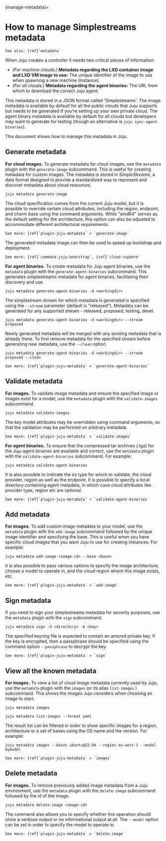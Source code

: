 (manage-metadata)=
# How to manage Simplestreams metadata
```{ibnote}
See also: {ref}`metadata`
```
<!--
Using this to replace https://juju.is/docs/juju/cloud-image-metadata (https://discourse.charmhub.io/t/how-to-configure-machine-image-metadata-for-your-openstack-cloud/1137), because the recipe here is actually generic -- not specific to OpenStack.

Still, revisit that doc to see if there's anything else we'd like to bring here to make the story clearer.

Also consider this section in our Ref vsphere doc: https://discourse.charmhub.io/t/vmware-vsphere-and-juju/1099#heading--using-templates

-->

When Juju creates a controller it needs two critical pieces of information:

- *(For machine clouds:)* **Metadata regarding the LXD container image and LXD VM image to use:**  The unique identifier of the image to use when spawning a new machine (instance).
- *(For all clouds:)* **Metadata regarding the agent binaries:** The URL from which to download the correct Juju agent.


This metadata is stored in a JSON format called 'Simplestreams'. The image metadata is available by default for all the public clouds that Juju supports but needs to be generated if you're setting up your own private cloud. The agent binary metadata is available by default for all clouds but developers may want to generate for testing (though an alternative is `juju sync-agent-binaries`).

This document shows how to manage this metadata in Juju.

## Generate metadata

**For cloud images.** To generate metadata for cloud images, use the `metadata` plugin with the `generate-image` subcommand. This is useful for creating metadata for custom images. The metadata is stored in *SimpleStreams*, a data format designed to provide a standardized way to represent and discover metadata about cloud resources.
```text
juju metadata generate-image
```

The cloud specification comes from the current Juju model, but it is possible to override certain cloud attributes, including the region, endpoint, and charm base using the command arguments. While "amd64" serves as the default setting for the architecture, this option can also be adjusted to accommodate different architectural requirements.

```{ibnote}
See more: {ref}`plugin-juju-metadata` > `generate-image`
```

The generated metadata image can then be used to speed up bootstrap and deployment.

```{ibnote}
See more: {ref}`command-juju-bootstrap`, {ref}`cloud-vsphere`
```

**For agent binaries.** To create metadata for Juju agent binaries, use the `metadata` plugin with the `generate-agent-binaries` subcommand. This generates simplestreams metadata for agent binaries, facilitating their discovery and use.

```text
juju metadata generate-agent-binaries -d <workingdir>
```

The simplestream stream for which metadata is generated is specified using the `--stream`
parameter (default is "released"). Metadata can be generated for any supported
stream - released, proposed, testing, devel.

```text
juju metadata generate-agent-binaries -d <workingdir> --stream proposed
```

Newly generated metadata will be merged with any existing metadata that is already there. To first remove metadata for the specified stream before generating new metadata,
 use the `--clean` option.

```text
juju metadata generate-agent-binaries -d <workingdir> --stream proposed --clean
```

```{ibnote}
See more: {ref}`plugin-juju-metadata` > `generate-agent-binaries`
```

## Validate metadata

**For images.** To validate image metadata and ensure the specified image or images exist for a model, use the `metadata` plugin with the `validate-images` subcommand.

```text
juju metadata validate-images
```

The key model attributes may be overridden using command arguments, so
that the validation may be performed on arbitrary metadata.

<!-- A key use case is to validate newly generated metadata prior to deployment to production. In this case, the metadata is placed in a local directory, a cloud provider type is specified (ec2, openstack etc), and the validation is performed for each supported region and base. -->

```{ibnote}
See more: {ref}`plugin-juju-metadata` > `validate-images`
```

**For agent binaries.** To ensure that the compressed tar archives (.tgz) for the Juju agent binaries are available and correct, use the `metadata` plugin with the `validate-agent-binaries` subcommand. For example:

```text
juju metadata validate-agent-binaries
```

It is also possible to indicate the os type for which to validate, the cloud provider, region as well as the endpoint. It is possible to specify a local directory containing agent metadata, in which case cloud attributes like provider type, region etc are optional.

```{ibnote}
See more: {ref}`plugin-juju-metadata` > `validate-agent-binaries`
```

## Add metadata

**For images.** To add custom image metadata to your model, use the `metadata` plugin with the `add-image` subcommand followed by the unique image identifier and specifying the base. This is useful when you have specific cloud images that you want Juju to use for creating instances. For example:

```text
juju metadata add-image <image-id> --base <base>
```
It is also possible to pass various options to specify the image architecture, choose a model to operate in, and the cloud region where this image exists, etc.

```{ibnote}
See more: {ref}`plugin-juju-metadata` > `add-image`
```

## Sign metadata

If you need to sign your simplestreams metadata for security purposes, use the `metadata` plugin with the `sign` subcommand.

```text
juju metadata sign -d <directory> -k <key>
```

The specified keyring file is expected to contain an amored private key. If the key
is encrypted, then a passphrase should be specified using the command option `--passphrase` to decrypt the key.

```{ibnote}
See more: {ref}`plugin-juju-metadata` > `sign`
```

## View all the known metadata

**For images.** To view a list of cloud image metadata currently used by Juju, use the `metadata` plugin with the `images` (or its alias `list-images` ) subcommand. This shows the images Juju considers when choosing an image to start.

```text
juju metadata images
```
```text
juju metadata list-images --format yaml
```

The result list can be filtered in order to show specific images for a region, architecture or a set of bases using the OS name and the version. For example:

```text
juju metadata images --bases ubuntu@22.04 --region eu-west-1 --model mymodel
```

```{ibnote}
See more: {ref}`plugin-juju-metadata` > `images`
```

## Delete metadata

**For images.** To remove previously added image metadata from a Juju environment, use the `metadata` plugin with the `delete-image` subcommand followed by the id of the image.

```text
juju metadata delete-image <image-id>
```
The command also allows you to specify whether this operation should show a verbose output or no informational output at all. The `--model` option can be set in order to specify the model to operate in.

```{ibnote}
See more: {ref}`plugin-juju-metadata` > `delete-image`
```
